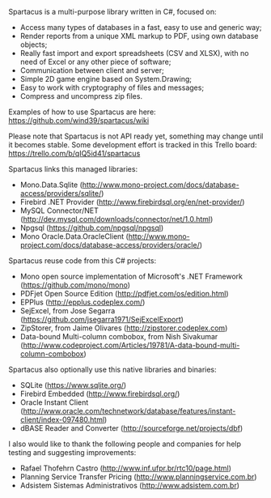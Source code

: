 Spartacus is a multi-purpose library written in C#, focused on:
  - Access many types of databases in a fast, easy to use and generic way;
  - Render reports from a unique XML markup to PDF, using own database objects;
  - Really fast import and export spreadsheets (CSV and XLSX), with no need of Excel or any other piece of software;
  - Communication between client and server;
  - Simple 2D game engine based on System.Drawing;
  - Easy to work with cryptography of files and messages;
  - Compress and uncompress zip files.

Examples of how to use Spartacus are here: https://github.com/wind39/spartacus/wiki

Please note that Spartacus is not API ready yet, something may change until it becomes stable.
Some development effort is tracked in this Trello board: https://trello.com/b/qIQ5id41/spartacus

Spartacus links this managed libraries:
  - Mono.Data.Sqlite (http://www.mono-project.com/docs/database-access/providers/sqlite/)
  - Firebird .NET Provider (http://www.firebirdsql.org/en/net-provider/)
  - MySQL Connector/NET (http://dev.mysql.com/downloads/connector/net/1.0.html)
  - Npgsql (https://github.com/npgsql/npgsql)
  - Mono Oracle.Data.OracleClient (http://www.mono-project.com/docs/database-access/providers/oracle/)
  
Spartacus reuse code from this C# projects:
  - Mono open source implementation of Microsoft's .NET Framework (https://github.com/mono/mono)
  - PDFjet Open Source Edition (http://pdfjet.com/os/edition.html)
  - EPPlus (http://epplus.codeplex.com/)
  - SejExcel, from Jose Segarra (https://github.com/jsegarra1971/SejExcelExport)
  - ZipStorer, from Jaime Olivares (http://zipstorer.codeplex.com)
  - Data-bound Multi-column combobox, from Nish Sivakumar (http://www.codeproject.com/Articles/19781/A-data-bound-multi-column-combobox)

Spartacus also optionally use this native libraries and binaries:
  - SQLite (https://www.sqlite.org/)
  - Firebird Embedded (http://www.firebirdsql.org/)
  - Oracle Instant Client (http://www.oracle.com/technetwork/database/features/instant-client/index-097480.html)
  - dBASE Reader and Converter (http://sourceforge.net/projects/dbf)

I also would like to thank the following people and companies for help testing and suggesting improvements:
  - Rafael Thofehrn Castro (http://www.inf.ufpr.br/rtc10/page.html)
  - Planning Service Transfer Pricing (http://www.planningservice.com.br)
  - Adsistem Sistemas Administrativos (http://www.adsistem.com.br)
